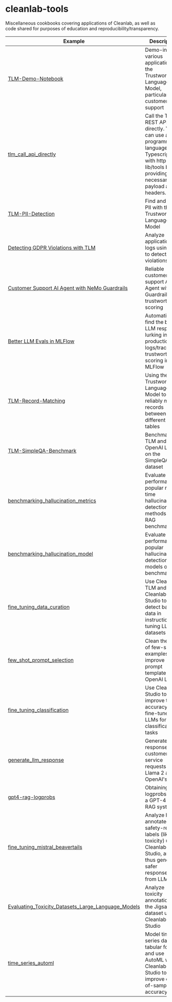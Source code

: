 # cleanlab-tools
Miscellaneous cookbooks covering applications of Cleanlab, as well as code shared for purposes of education and reproducibility/transparency.


| Example                                                                                | Description                                                                                                                               |
|----------------------------------------------------------------------------------------|-------------------------------------------------------------------------------------------------------------------------------------------|
| [TLM-Demo-Notebook](TLM-Demo-Notebook/TLM-Demo.ipynb) | Demo-ing various applications of the Trustworthy Language Model, particularly in customer support |
| [tlm_call_api_directly](tlm_call_api_directly/tlm_api_directly.ipynb) | Call the TLM REST API directly. You can use any programming language (eg. Typescript) with http lib/tools by providing the necessary payload and headers. |
| [TLM-PII-Detection](TLM-PII-Detection/TLM-PII-Detection.ipynb) | Find and mask PII with the Trustworthy Language Model |
| [Detecting GDPR Violations with TLM](gdpr_tlm_blog_post/gdpr_tlm_blog_post.ipynb) | Analyze application logs using TLM to detect GDPR violations |   
| [Customer Support AI Agent with NeMo Guardrails](NeMo-Guardrails-Customer-Support/README.md) | Reliable customer support AI Agent with Guardrails and trustworthiness scoring |
| [Better LLM Evals in MLFlow](TLM-MLflow-Integration/evaluating_traces_TLM_mlflow_dl.ipynb) | Automatically find the bad LLM responses lurking in your production logs/traces via trustworthiness scoring in MLFlow |
| [TLM-Record-Matching](TLM-Record-Matching/data_enrichment_record_matching_tutorial.ipynb) | Using the Trustworthy Language Model to reliably match records between two different data tables |
| [TLM-SimpleQA-Benchmark](TLM-SimpleQA-Benchmark/) | Benchmarking TLM and OpenAI LLMs on the SimpleQA dataset |
| [benchmarking_hallucination_metrics](benchmarking_hallucination_metrics/benchmark_hallucination_metrics.ipynb) | Evaluate the performance of popular real-time hallucination detection methods on RAG benchmarks |
| [benchmarking_hallucination_model](benchmarking_hallucination_model/README.md) | Evaluate the performance of popular hallucination detection models on RAG benchmarks |  
| [fine_tuning_data_curation](fine_tuning_data_curation/fine_tuning_data_curation.ipynb) | Use Cleanlab TLM and Cleanlab Studio to detect bad data in instruction tuning LLM datasets | 
| [few_shot_prompt_selection](few_shot_prompt_selection/few_shot_prompt_selection.ipynb) | Clean the pool of few-shot examples to improve prompt template for OpenAI LLM |
| [fine_tuning_classification](fine_tuning_classification/fine_tuning_LLM_with_noisy_labels.ipynb) | Use Cleanlab Studio to improve the accuracy of fine-tuned LLMs for classification tasks |
| [generate_llm_response](generate_llm_response/generate_llm_response.ipynb)             | Generate LLM responses for customer service requests using Llama 2 and OpenAI's API |
| [gpt4-rag-logprobs](gpt4-rag-logprobs/gpt4-rag-logprobs.ipynb) | Obtaining logprobs from a GPT-4 based RAG system |
| [fine_tuning_mistral_beavertails](fine_tuning_mistral_beavertails/beavertails.ipynb) | Analyze human annotated AI-safety-related labels (like toxicity) using Cleanlab Studio, and thus generate safer responses from LLMs |
| [Evaluating_Toxicity_Datasets_Large_Language_Models](jigsaw_ai_safety_keras/Evaluating_Toxicity_Datasets_Large_Language_Models.ipynb) | Analyze toxicity annotations in the Jigsaw dataset using Cleanlab Studio |
| [time_series_automl](time_series_automl/cleanlab_time_series_automl.ipynb) | Model time series data in a tabular format and use AutoML with Cleanlab Studio to improve out-of-sample accuracy |
